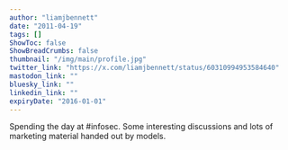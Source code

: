 ```yaml
---
author: "liamjbennett"
date: "2011-04-19"
tags: []
ShowToc: false
ShowBreadCrumbs: false
thumbnail: "/img/main/profile.jpg"
twitter_link: "https://x.com/liamjbennett/status/60310994953584640"
mastodon_link: ""
bluesky_link: ""
linkedin_link: ""
expiryDate: "2016-01-01"
---
```


Spending the day at #infosec. Some interesting discussions and lots of marketing material handed out by models.

